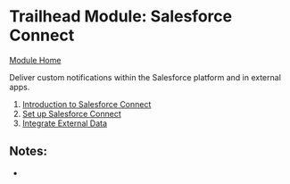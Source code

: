# Trailhead Module: Salesforce Connect
[Module Home](https://trailhead.salesforce.com/en/content/learn/modules/lightning_connect?trail_id=force_com_dev_intermediate)

Deliver custom notifications within the Salesforce platform and in external apps.

1. [Introduction to Salesforce Connect](https://trailhead.salesforce.com/en/content/learn/modules/lightning_connect/lightning_connect_introduction?trail_id=force_com_dev_intermediate)
1. [Set up Salesforce Connect](https://trailhead.salesforce.com/en/content/learn/modules/lightning_connect/lightning_connect_setup?trail_id=force_com_dev_intermediate)
1. [Integrate External Data](https://trailhead.salesforce.com/en/content/learn/modules/lightning_connect/lightning_connect_integrate?trail_id=force_com_dev_intermediate)

## Notes:
-
